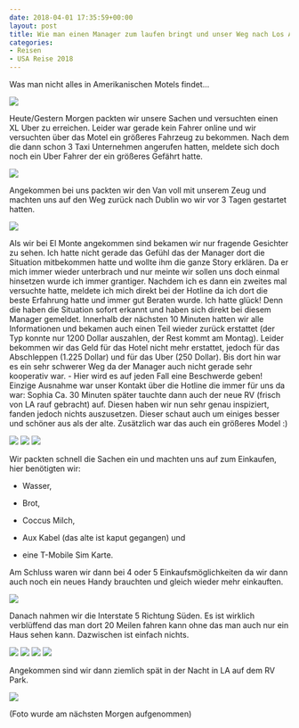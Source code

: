 ```yaml
---
date: 2018-04-01 17:35:59+00:00
layout: post
title: Wie man einen Manager zum laufen bringt und unser Weg nach Los Angeles
categories:
- Reisen
- USA Reise 2018
---
```


Was man nicht alles in Amerikanischen Motels findet...

[![](http://www.pbuchegger.at/wp-content/uploads/2018/04/IMG-20180401-WA0015-768x1024.jpg)](http://www.pbuchegger.at/wp-content/uploads/2018/04/IMG-20180401-WA0015.jpg)

Heute/Gestern Morgen packten wir unsere Sachen und versuchten einen XL Uber zu erreichen. Leider war gerade kein Fahrer online und wir versuchten über das Motel ein größeres Fahrzeug zu bekommen. Nach dem die dann schon 3 Taxi Unternehmen angerufen hatten, meldete sich doch noch ein Uber Fahrer der ein größeres Gefährt hatte.

[![](http://www.pbuchegger.at/wp-content/uploads/2018/04/DSCN4394-1024x576.jpg)](http://www.pbuchegger.at/wp-content/uploads/2018/04/DSCN4394.jpg)

Angekommen bei uns packten wir den Van voll mit unserem Zeug und machten uns auf den Weg zurück nach Dublin wo wir vor 3 Tagen gestartet hatten.

[![](http://www.pbuchegger.at/wp-content/uploads/2018/04/IMG-20180401-WA0017-1024x768.jpg)](http://www.pbuchegger.at/wp-content/uploads/2018/04/IMG-20180401-WA0017.jpg)

Als wir bei El Monte angekommen sind bekamen wir nur fragende Gesichter zu sehen. Ich hatte nicht gerade das Gefühl das der Manager dort die Situation mitbekommen hatte und wollte ihm die ganze Story erklären. Da er mich immer wieder unterbrach und nur meinte wir sollen uns doch einmal hinsetzen wurde ich immer grantiger. Nachdem ich es dann ein zweites mal versuchte hatte, meldete ich mich direkt bei der Hotline da ich dort die beste Erfahrung hatte und immer gut Beraten wurde. Ich hatte glück! Denn die haben die Situation sofort erkannt und haben sich direkt bei diesem Manager gemeldet. Innerhalb der nächsten 10 Minuten hatten wir alle Informationen und bekamen auch einen Teil wieder zurück erstattet (der Typ konnte nur 1200 Dollar auszahlen, der Rest kommt am Montag). Leider bekommen wir das Geld für das Hotel nicht mehr erstattet, jedoch für das Abschleppen (1.225 Dollar) und für das Uber (250 Dollar).
Bis dort hin war es ein sehr schwerer Weg da der Manager auch nicht gerade sehr kooperativ war. - Hier wird es auf jeden Fall eine Beschwerde geben! Einzige Ausnahme war unser Kontakt über die Hotline die immer für uns da war: Sophia
Ca. 30 Minuten später tauchte dann auch der neue RV (frisch von LA rauf gebracht) auf. Diesen haben wir nun sehr genau inspiziert, fanden jedoch nichts auszusetzen. Dieser schaut auch um einiges besser und schöner aus als der alte. Zusätzlich war das auch ein größeres Model :)

[![](http://www.pbuchegger.at/wp-content/uploads/2018/04/20180331_152652-1024x512.jpg)](http://www.pbuchegger.at/wp-content/uploads/2018/04/20180331_152652.jpg) [![](http://www.pbuchegger.at/wp-content/uploads/2018/04/IMG-20180401-WA0010-1024x768.jpg)](http://www.pbuchegger.at/wp-content/uploads/2018/04/IMG-20180401-WA0010.jpg) [![](http://www.pbuchegger.at/wp-content/uploads/2018/04/IMG-20180401-WA0014-768x1024.jpg)](http://www.pbuchegger.at/wp-content/uploads/2018/04/IMG-20180401-WA0014.jpg)

Wir packten schnell die Sachen ein und machten uns auf zum Einkaufen, hier benötigten wir:



 	
  * Wasser,

 	
  * Brot,

 	
  * Coccus Milch,

 	
  * Aux Kabel (das alte ist kaput gegangen) und

 	
  * eine T-Mobile Sim Karte.


Am Schluss waren wir dann bei 4 oder 5 Einkaufsmöglichkeiten da wir dann auch noch ein neues Handy brauchten und gleich wieder mehr einkauften.

[![](http://www.pbuchegger.at/wp-content/uploads/2018/04/IMG-20180401-WA0011-1024x768.jpg)](http://www.pbuchegger.at/wp-content/uploads/2018/04/IMG-20180401-WA0011.jpg)

Danach nahmen wir die Interstate 5 Richtung Süden. Es ist wirklich verblüffend das man dort 20 Meilen fahren kann ohne das man auch nur ein Haus sehen kann. Dazwischen ist einfach nichts.

[![](http://www.pbuchegger.at/wp-content/uploads/2018/04/20180331_185805_HDR-e1522603811760-1024x512.jpg)](http://www.pbuchegger.at/wp-content/uploads/2018/04/20180331_185805_HDR-e1522603811760.jpg) [![](http://www.pbuchegger.at/wp-content/uploads/2018/04/20180331_185758_HDR-e1522603825876-1024x512.jpg)](http://www.pbuchegger.at/wp-content/uploads/2018/04/20180331_185758_HDR-e1522603825876.jpg) [![](http://www.pbuchegger.at/wp-content/uploads/2018/04/20180331_185018_HDR-e1522603837310-1024x512.jpg)](http://www.pbuchegger.at/wp-content/uploads/2018/04/20180331_185018_HDR-e1522603837310.jpg) [![](http://www.pbuchegger.at/wp-content/uploads/2018/04/IMG-20180401-WA0012-1024x768.jpg)](http://www.pbuchegger.at/wp-content/uploads/2018/04/IMG-20180401-WA0012.jpg)

Angekommen sind wir dann ziemlich spät in der Nacht in LA auf dem RV Park.

[![](http://www.pbuchegger.at/wp-content/uploads/2018/04/IMG-20180401-WA0016-1024x768.jpg)](http://www.pbuchegger.at/wp-content/uploads/2018/04/IMG-20180401-WA0016.jpg)

(Foto wurde am nächsten Morgen aufgenommen)
